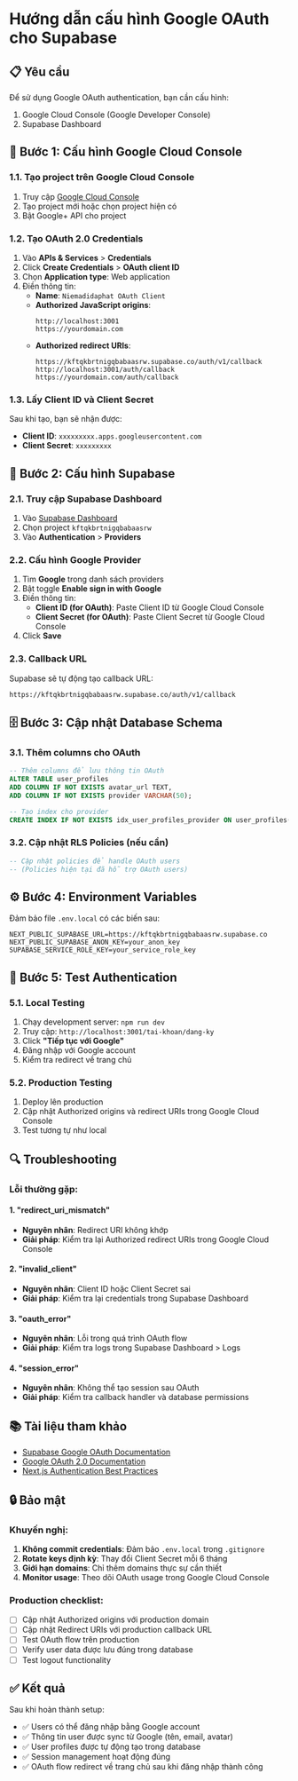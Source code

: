 # Hướng dẫn cấu hình Google OAuth cho Supabase

## 📋 Yêu cầu
Để sử dụng Google OAuth authentication, bạn cần cấu hình:
1. Google Cloud Console (Google Developer Console)
2. Supabase Dashboard

## 🚀 Bước 1: Cấu hình Google Cloud Console

### 1.1. Tạo project trên Google Cloud Console
1. Truy cập [Google Cloud Console](https://console.cloud.google.com/)
2. Tạo project mới hoặc chọn project hiện có
3. Bật Google+ API cho project

### 1.2. Tạo OAuth 2.0 Credentials
1. Vào **APIs & Services** > **Credentials**
2. Click **Create Credentials** > **OAuth client ID**
3. Chọn **Application type**: Web application
4. Điền thông tin:
   - **Name**: `Niemadidaphat OAuth Client`
   - **Authorized JavaScript origins**: 
     ```
     http://localhost:3001
     https://yourdomain.com
     ```
   - **Authorized redirect URIs**:
     ```
     https://kftqkbrtnigqbabaasrw.supabase.co/auth/v1/callback
     http://localhost:3001/auth/callback
     https://yourdomain.com/auth/callback
     ```

### 1.3. Lấy Client ID và Client Secret
Sau khi tạo, bạn sẽ nhận được:
- **Client ID**: `xxxxxxxxx.apps.googleusercontent.com`
- **Client Secret**: `xxxxxxxxx`

## 🔧 Bước 2: Cấu hình Supabase

### 2.1. Truy cập Supabase Dashboard
1. Vào [Supabase Dashboard](https://app.supabase.com/)
2. Chọn project `kftqkbrtnigqbabaasrw`
3. Vào **Authentication** > **Providers**

### 2.2. Cấu hình Google Provider
1. Tìm **Google** trong danh sách providers
2. Bật toggle **Enable sign in with Google**
3. Điền thông tin:
   - **Client ID (for OAuth)**: Paste Client ID từ Google Cloud Console
   - **Client Secret (for OAuth)**: Paste Client Secret từ Google Cloud Console
4. Click **Save**

### 2.3. Callback URL
Supabase sẽ tự động tạo callback URL:
```
https://kftqkbrtnigqbabaasrw.supabase.co/auth/v1/callback
```

## 🗄️ Bước 3: Cập nhật Database Schema

### 3.1. Thêm columns cho OAuth
```sql
-- Thêm columns để lưu thông tin OAuth
ALTER TABLE user_profiles 
ADD COLUMN IF NOT EXISTS avatar_url TEXT,
ADD COLUMN IF NOT EXISTS provider VARCHAR(50);

-- Tạo index cho provider
CREATE INDEX IF NOT EXISTS idx_user_profiles_provider ON user_profiles(provider);
```

### 3.2. Cập nhật RLS Policies (nếu cần)
```sql
-- Cập nhật policies để handle OAuth users
-- (Policies hiện tại đã hỗ trợ OAuth users)
```

## ⚙️ Bước 4: Environment Variables

Đảm bảo file `.env.local` có các biến sau:
```env
NEXT_PUBLIC_SUPABASE_URL=https://kftqkbrtnigqbabaasrw.supabase.co
NEXT_PUBLIC_SUPABASE_ANON_KEY=your_anon_key
SUPABASE_SERVICE_ROLE_KEY=your_service_role_key
```

## 🧪 Bước 5: Test Authentication

### 5.1. Local Testing
1. Chạy development server: `npm run dev`
2. Truy cập: `http://localhost:3001/tai-khoan/dang-ky`
3. Click **"Tiếp tục với Google"**
4. Đăng nhập với Google account
5. Kiểm tra redirect về trang chủ

### 5.2. Production Testing
1. Deploy lên production
2. Cập nhật Authorized origins và redirect URIs trong Google Cloud Console
3. Test tương tự như local

## 🔍 Troubleshooting

### Lỗi thường gặp:

#### 1. "redirect_uri_mismatch"
- **Nguyên nhân**: Redirect URI không khớp
- **Giải pháp**: Kiểm tra lại Authorized redirect URIs trong Google Cloud Console

#### 2. "invalid_client"
- **Nguyên nhân**: Client ID hoặc Client Secret sai
- **Giải pháp**: Kiểm tra lại credentials trong Supabase Dashboard

#### 3. "oauth_error" 
- **Nguyên nhân**: Lỗi trong quá trình OAuth flow
- **Giải pháp**: Kiểm tra logs trong Supabase Dashboard > Logs

#### 4. "session_error"
- **Nguyên nhân**: Không thể tạo session sau OAuth
- **Giải pháp**: Kiểm tra callback handler và database permissions

## 📚 Tài liệu tham khảo

- [Supabase Google OAuth Documentation](https://supabase.com/docs/guides/auth/social-login/auth-google)
- [Google OAuth 2.0 Documentation](https://developers.google.com/identity/protocols/oauth2)
- [Next.js Authentication Best Practices](https://nextjs.org/docs/authentication)

## 🔒 Bảo mật

### Khuyến nghị:
1. **Không commit credentials**: Đảm bảo `.env.local` trong `.gitignore`
2. **Rotate keys định kỳ**: Thay đổi Client Secret mỗi 6 tháng
3. **Giới hạn domains**: Chỉ thêm domains thực sự cần thiết
4. **Monitor usage**: Theo dõi OAuth usage trong Google Cloud Console

### Production checklist:
- [ ] Cập nhật Authorized origins với production domain
- [ ] Cập nhật Redirect URIs với production callback URL
- [ ] Test OAuth flow trên production
- [ ] Verify user data được lưu đúng trong database
- [ ] Test logout functionality

## ✅ Kết quả

Sau khi hoàn thành setup:
- ✅ Users có thể đăng nhập bằng Google account
- ✅ Thông tin user được sync từ Google (tên, email, avatar)
- ✅ User profiles được tự động tạo trong database
- ✅ Session management hoạt động đúng
- ✅ OAuth flow redirect về trang chủ sau khi đăng nhập thành công

